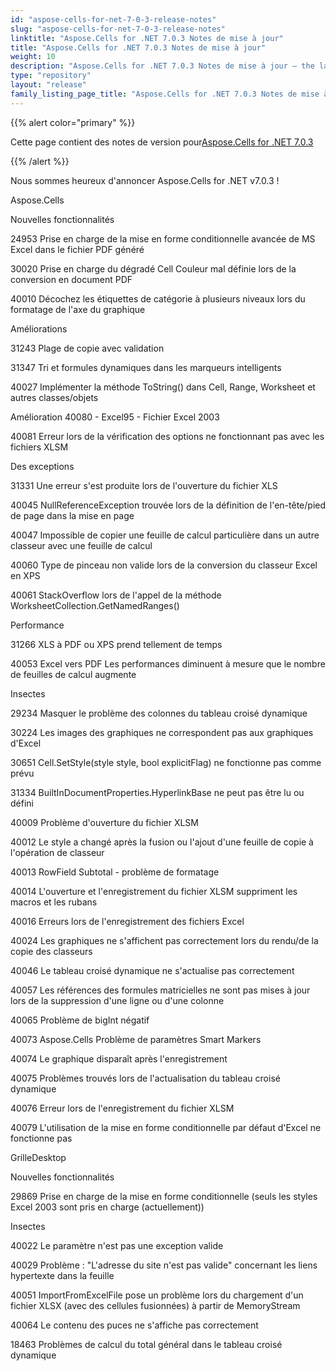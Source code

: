 ```yaml
---
id: "aspose-cells-for-net-7-0-3-release-notes"
slug: "aspose-cells-for-net-7-0-3-release-notes"
linktitle: "Aspose.Cells for .NET 7.0.3 Notes de mise à jour"
title: "Aspose.Cells for .NET 7.0.3 Notes de mise à jour"
weight: 10
description: "Aspose.Cells for .NET 7.0.3 Notes de mise à jour – the latest updates and fixes."
type: "repository"
layout: "release"
family_listing_page_title: "Aspose.Cells for .NET 7.0.3 Notes de mise à jour"
---
```

{{% alert color="primary" %}} 

 Cette page contient des notes de version pour[Aspose.Cells for .NET 7.0.3](https://releases.aspose.com/cells/net/new-releases/aspose.cells-for-.net-7.0.3/)

{{% /alert %}} 

 Nous sommes heureux d'annoncer Aspose.Cells for .NET v7.0.3 !

Aspose.Cells 

 Nouvelles fonctionnalités

 24953 Prise en charge de la mise en forme conditionnelle avancée de MS Excel dans le fichier PDF généré

 30020 Prise en charge du dégradé Cell Couleur mal définie lors de la conversion en document PDF

 40010 Décochez les étiquettes de catégorie à plusieurs niveaux lors du formatage de l'axe du graphique

 Améliorations

 31243 Plage de copie avec validation

 31347 Tri et formules dynamiques dans les marqueurs intelligents

 40027 Implémenter la méthode ToString() dans Cell, Range, Worksheet et autres classes/objets

 Amélioration 40080 - Excel95 - Fichier Excel 2003

 40081 Erreur lors de la vérification des options ne fonctionnant pas avec les fichiers XLSM



 Des exceptions

 31331 Une erreur s'est produite lors de l'ouverture du fichier XLS

 40045 NullReferenceException trouvée lors de la définition de l'en-tête/pied de page dans la mise en page

 40047 Impossible de copier une feuille de calcul particulière dans un autre classeur avec une feuille de calcul

 40060 Type de pinceau non valide lors de la conversion du classeur Excel en XPS

40061 StackOverflow lors de l'appel de la méthode WorksheetCollection.GetNamedRanges()

 Performance

 31266 XLS à PDF ou XPS prend tellement de temps

 40053 Excel vers PDF Les performances diminuent à mesure que le nombre de feuilles de calcul augmente

 Insectes

 29234 Masquer le problème des colonnes du tableau croisé dynamique

 30224 Les images des graphiques ne correspondent pas aux graphiques d'Excel

 30651 Cell.SetStyle(style style, bool explicitFlag) ne fonctionne pas comme prévu

 31334 BuiltInDocumentProperties.HyperlinkBase ne peut pas être lu ou défini

 40009 Problème d'ouverture du fichier XLSM

 40012 Le style a changé après la fusion ou l'ajout d'une feuille de copie à l'opération de classeur

 40013 RowField Subtotal - problème de formatage

 40014 L'ouverture et l'enregistrement du fichier XLSM suppriment les macros et les rubans

 40016 Erreurs lors de l'enregistrement des fichiers Excel

 40024 Les graphiques ne s'affichent pas correctement lors du rendu/de la copie des classeurs

 40046 Le tableau croisé dynamique ne s'actualise pas correctement

 40057 Les références des formules matricielles ne sont pas mises à jour lors de la suppression d'une ligne ou d'une colonne

40065 Problème de bigInt négatif

 40073 Aspose.Cells Problème de paramètres Smart Markers

 40074 Le graphique disparaît après l'enregistrement

 40075 Problèmes trouvés lors de l'actualisation du tableau croisé dynamique

 40076 Erreur lors de l'enregistrement du fichier XLSM

 40079 L'utilisation de la mise en forme conditionnelle par défaut d'Excel ne fonctionne pas

 GrilleDesktop

 Nouvelles fonctionnalités

 29869 Prise en charge de la mise en forme conditionnelle (seuls les styles Excel 2003 sont pris en charge (actuellement))

 Insectes

 40022 Le paramètre n'est pas une exception valide

 40029 Problème : "L'adresse du site n'est pas valide" concernant les liens hypertexte dans la feuille

 40051 ImportFromExcelFile pose un problème lors du chargement d'un fichier XLSX (avec des cellules fusionnées) à partir de MemoryStream

 40064 Le contenu des puces ne s'affiche pas correctement

 18463 Problèmes de calcul du total général dans le tableau croisé dynamique
